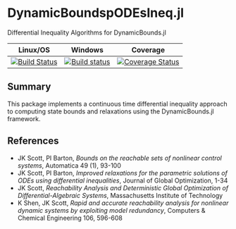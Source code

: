 # DynamicBoundspODEsIneq.jl
Differential Inequality Algorithms for DynamicBounds.jl

| **Linux/OS**                                                                     | **Windows**                                             | **Coverage**                                             |                       
|:--------------------------------------------------------------------------------:|:-------------------------------------------------------:|:-------------------------------------------------------:|
| [![Build Status](https://travis-ci.org/PSORLab/DynamicBoundspODEsIneq.jl.svg?branch=master)](https://travis-ci.org/PSORLab/DynamicBoundspODEsIneq.jl) | [![Build status](https://ci.appveyor.com/api/projects/status/ewhcnsx67svk6wa0?svg=true)](https://ci.appveyor.com/project/mewilhel/dynamicboundspodesineq-jl) | [![Coverage Status](https://coveralls.io/repos/github/PSORLab/DynamicBoundspODEsIneq.jl/badge.svg?branch=master)](https://coveralls.io/github/PSORLab/DynamicBoundspODEsIneq.jl?branch=master) |                       

## Summary
This package implements a continuous time differential inequality approach to
computing state bounds and relaxations using the DynamicBounds.jl framework.

## References
- JK Scott, PI Barton, *Bounds on the reachable sets of nonlinear control systems*,
  Automatica 49 (1), 93-100
- JK Scott, PI Barton, *Improved relaxations for the parametric solutions of ODEs using differential inequalities*, Journal of Global Optimization, 1-34
- JK Scott, *Reachability Analysis and Deterministic Global Optimization of Differential-Algebraic Systems*, Massachusetts Institute of Technology
- K Shen, JK Scott, *Rapid and accurate reachability analysis for nonlinear dynamic systems by exploiting model redundancy*, Computers & Chemical Engineering 106, 596-608
